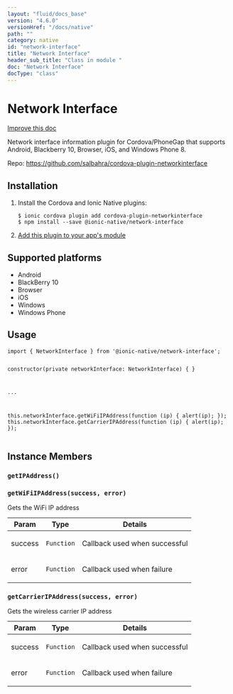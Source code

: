 ```yaml
---
layout: "fluid/docs_base"
version: "4.6.0"
versionHref: "/docs/native"
path: ""
category: native
id: "network-interface"
title: "Network Interface"
header_sub_title: "Class in module "
doc: "Network Interface"
docType: "class"
---
```


<h1 class="api-title">Network Interface</h1>

<a class="improve-v2-docs" href="http://github.com/ionic-team/ionic-native/edit/master/src/@ionic-native/plugins/network-interface/index.ts#L1">
  Improve this doc
</a>







<p>Network interface information plugin for Cordova/PhoneGap that supports Android, Blackberry 10, Browser, iOS, and Windows Phone 8.</p>


<p>Repo:
  <a href="https://github.com/salbahra/cordova-plugin-networkinterface">
    https://github.com/salbahra/cordova-plugin-networkinterface
  </a>
</p>


<h2><a class="anchor" name="installation" href="#installation"></a>Installation</h2>
<ol class="installation">
  <li>Install the Cordova and Ionic Native plugins:<br>
    <pre><code class="nohighlight">$ ionic cordova plugin add cordova-plugin-networkinterface
$ npm install --save @ionic-native/network-interface
</code></pre>
  </li>
  <li><a href="https://ionicframework.com/docs/native/#Add_Plugins_to_Your_App_Module">Add this plugin to your app's module</a></li>
</ol>



<h2><a class="anchor" name="platforms" href="#platforms"></a>Supported platforms</h2>
<ul>
  <li>Android</li><li>BlackBerry 10</li><li>Browser</li><li>iOS</li><li>Windows</li><li>Windows Phone</li>
</ul>






<h2><a class="anchor" name="usage" href="#usage"></a>Usage</h2>
<pre><code class="lang-typescript">import { NetworkInterface } from &#39;@ionic-native/network-interface&#39;;


constructor(private networkInterface: NetworkInterface) { }

...

this.networkInterface.getWiFiIPAddress(function (ip) { alert(ip); });
this.networkInterface.getCarrierIPAddress(function (ip) { alert(ip); });
</code></pre>








<h2><a class="anchor" name="instance-members" href="#instance-members"></a>Instance Members</h2>
<h3><a class="anchor" name="getIPAddress" href="#getIPAddress"></a><code>getIPAddress()</code></h3>





<h3><a class="anchor" name="getWiFiIPAddress" href="#getWiFiIPAddress"></a><code>getWiFiIPAddress(success,&nbsp;error)</code></h3>


Gets the WiFi IP address
<table class="table param-table" style="margin:0;">
  <thead>
  <tr>
    <th>Param</th>
    <th>Type</th>
    <th>Details</th>
  </tr>
  </thead>
  <tbody>
  <tr>
    <td>
      success</td>
    <td>
      <code>Function</code>
    </td>
    <td>
      <p>Callback used when successful</p>
</td>
  </tr>
  
  <tr>
    <td>
      error</td>
    <td>
      <code>Function</code>
    </td>
    <td>
      <p>Callback used when failure</p>
</td>
  </tr>
  </tbody>
</table>

<h3><a class="anchor" name="getCarrierIPAddress" href="#getCarrierIPAddress"></a><code>getCarrierIPAddress(success,&nbsp;error)</code></h3>


Gets the wireless carrier IP address
<table class="table param-table" style="margin:0;">
  <thead>
  <tr>
    <th>Param</th>
    <th>Type</th>
    <th>Details</th>
  </tr>
  </thead>
  <tbody>
  <tr>
    <td>
      success</td>
    <td>
      <code>Function</code>
    </td>
    <td>
      <p>Callback used when successful</p>
</td>
  </tr>
  
  <tr>
    <td>
      error</td>
    <td>
      <code>Function</code>
    </td>
    <td>
      <p>Callback used when failure</p>
</td>
  </tr>
  </tbody>
</table>







